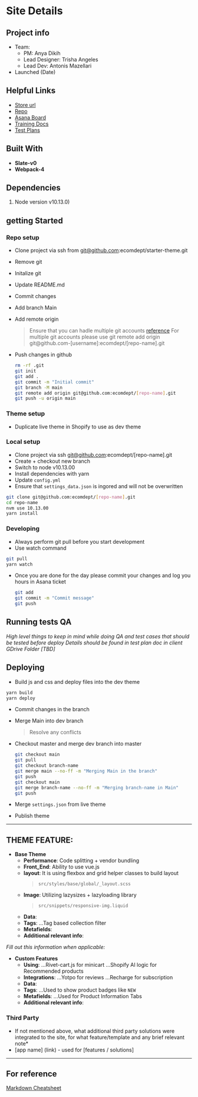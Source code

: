 # Site Details

## Project info
* Team: 
  * PM: Anya Dikih
  * Lead Designer: Trisha Angeles 
  * Lead Dev: Antonis Mazellari
* Launched (Date)


## Helpful Links
* [Store url](https://tomorrows-laundry.myshopify.com/)
* [Repo](https://starter-theme.myshopify.com/)
* [Asana Board](https://app.asana.com/0/1199692001989694/board)
* [Training Docs]()
* [Test Plans]()


## Built With
* __Slate-v0__  
* __Webpack-4__ 

  

## Dependencies
1. Node version v10.13.0)

## getting Started

### Repo setup
  * Clone project via ssh from git@github.com:ecomdept/starter-theme.git
  * Remove git
  * Initalize git 
  * Update README.md
  * Commit changes
  * Add branch Main
  * Add remote origin
    > Ensure that you can hadle multiple git accounts 
      [reference](https://gist.github.com/Jonalogy/54091c98946cfe4f8cdab2bea79430f9)
      For multiple git accounts please use git remote add origin git@github.com-[username]:ecomdept/[repo-name].git
  * Push changes in github
  
    ```bash
    rm -rf .git
    git init
    git add .
    git commit -m "Initial commit"
    git branch -M main
    git remote add origin git@github.com:ecomdept/[repo-name].git    
    git push -u origin main
    ```
### Theme setup
  * Duplicate live theme in Shopify to use as dev theme
### Local setup
  * Clone project via ssh git@github.com:ecomdept/[repo-name].git
  * Create + checkout new branch  
  * Switch to node v10.13.00
  * Install dependencies with yarn
  * Update `config.yml`
  * Ensure that `settings_data.json` is ingored and will not be overwritten

  ```bash
  git clone git@github.com:ecomdept/[repo-name].git
  cd repo-name  
  nvm use 10.13.00
  yarn install
  ```

### Developing
  * Always perform git pull before you start development
  * Use watch command 

  ```bash
  git pull
  yarn watch
  ```

  * Once you are done for the day please commit your changes and log you hours in Asana ticket

    ```bash
    git add
    git commit -m "Commit message"
    git push    
    ```    

## Running tests QA
*High level things to keep in mind while doing QA and test cases that should be tested before deploy*
*Details should be found in test plan doc in client GDrive Folder [TBD]*


## Deploying
  * Build js and css and deploy files into the dev theme

  ```bash
  yarn build
  yarn deploy
  ```    

  * Commit changes in the branch
  * Merge Main into dev branch
    > Resolve any conflicts
  * Checkout master and merge dev branch into master

    ```bash    
    git checkout main
    git pull
    git checkout branch-name
    git merge main --no-ff -m "Merging Main in the branch"
    git push
    git checkout main
    git merge branch-name --no-ff -m "Merging branch-name in Main"
    git push    
    ```    
  * Merge `settings.json` from live theme
  * Publish theme

---

## __THEME FEATURE__:
* __Base Theme__
  * __Performance__: Code splitting + vendor bundling
  * __Front_End__: Ability to use vue.js
  * __layout__: It is using flexbox and grid helper classes to build layout
    >  `src/styles/base/global/_layout.scss`
  * __Image__: Utilizing lazysizes + lazyloading library
    >  `src/snippets/responsive-img.liquid`
  * __Data__: 
  * __Tags__: 
    ...Tag based collection filter
  * __Metafields__: 
  * __Additional relevant info__: 


*Fill out this information when applicable:*
* __Custom Features__
  * __Using__: 
   ...Rivet-cart.js for minicart
   ...Shopify AI logic for Recommended products    
  * __Integrations__:
   ...Yotpo for reviews
   ...Recharge for subscription
  * __Data__: 
  * __Tags__: 
   ...Used to show product badges like `NEW`
  * __Metafields__: 
   ...Used for Product Information Tabs
  * __Additional relevant info__: 
### Third Party
* If not mentioned above, what additional third party solutions were integrated to the site, for what feature/template and any brief relevant note*
* [app name] (link) - used for [features / solutions] 
---

## For reference

[Markdown Cheatsheet](https://github.com/adam-p/markdown-here/wiki/Markdown-Cheatsheet)
